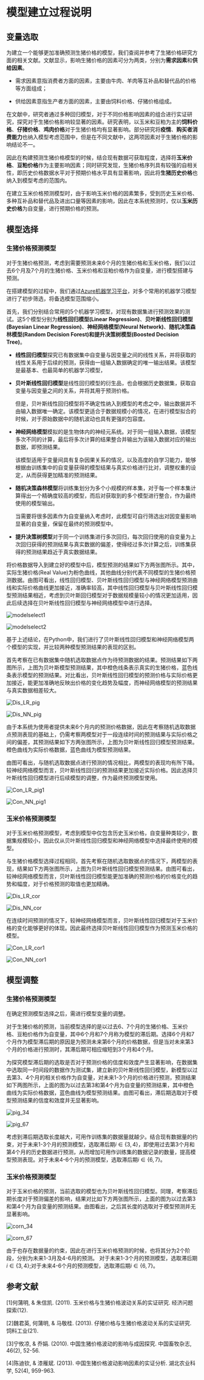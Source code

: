 # 模型建立过程说明

## 变量选取

为建立一个能够更加准确预测生猪价格的模型，我们查阅并参考了生猪价格研究方面的相关文献。文献显示，影响生猪价格的因素可分为两类，分别为**需求因素**和**供给因素**。

- 需求因素意指消费者方面的因素，主要由牛肉、羊肉等互补品和替代品的价格等方面组成；

- 供给因素意指生产者方面的因素，主要由饲料价格、仔猪价格组成。

在文献中，研究者通过多种回归模型，对于不同价格影响因素的组合进行实证研究，探究对于生猪价格影响较显著的因素。研究表明，以玉米和豆粕为主的**饲料价格**、**仔猪价格**、**鸡肉价格**对于生猪价格均有显著影响。部分研究将**疫情**、**购买者消费能力**也纳入模型考虑范围中，但是在不同文献中，这两项因素对于生猪价格的影响结论不一。

因此在构建预测生猪价格模型的时候，结合现有数据可获取程度，选择将**玉米价格**、**豆粕价格**作为主要影响因素；同时研究发现，生猪价格序列具有较强的自相关性，即历史价格数据水平对于预期价格水平具有显著影响，因此将**生猪历史价格**也纳入到模型考虑的范围内。

在建立玉米价格预测模型时，由于影响玉米价格的因素繁多，受到历史玉米价格、多种互补品和替代品及进出口量等因素的影响，因此在本系统预测时，仅以**玉米历史价格**为自变量，进行预期价格的预测。

## 模型选择

### 生猪价格预测模型

对于生猪价格预测，考虑到需要预测未来6个月的生猪价格和玉米价格，我们以过去6个月及7个月的生猪价格、玉米价格和豆粕价格作为自变量，进行模型搭建与预测。

在搭建模型的过程中，我们通过[Azure机器学习平台](https://studio.azureml.net/)，对多个常用的机器学习模型进行了初步筛选，将备选模型范围缩小。

首先，我们分别结合常用的5个机器学习模型，对现有数据集进行预测效果的测试。这5个模型分别为**线性回归模型(Linear Regression)**、**贝叶斯线性回归模型(Bayesian Linear Regression)**、**神经网络模型(Neural Network)**、**随机决策森林模型(Random Decision Forest)**和**提升决策树模型(Boosted Decision Tree)**。

- **线性回归模型**探究已有数据集中自变量与因变量之间的线性关系，并将获取的线性关系用于后续的预测，获得由一组输入数据确定的唯一输出结果。该模型是最基本、也最简单的机器学习模型，

- **贝叶斯线性回归模型**是线性回归模型的衍生品，也会根据历史数据集，获取自变量与因变量之间的关系，并将其用于预测价格。
  
  但是，贝叶斯线性回归模型将不确定性纳入到模型的考虑之中，输出数据并不由输入数据唯一确定。该模型更适合于数据规模小的情况，在进行模型拟合的时候，对于原始数据中的随机波动也具有更强的包容度。

- **神经网络模型**模拟的是生物体内的神经元系统。对于同一组输入数据，该模型多次不同的计算，最后将多次计算的结果整合并输出为该输入数据对应的输出数据，即预测结果。
  
  该模型适用于变量间具有复杂因果关系的情况，以及高度的自学习能力，能够根据由训练集中的自变量获得的模型结果与真实价格进行比对，调整权重的设定，从而获得更加精准的预测结果。

- **随机决策森林模型**将训练集划分为多个小规模的样本集，对于每一个样本集计算得出一个精确度较高的模型，而后对获取到的多个模型进行整合，作为最终使用的模型输出。
  
  当需要将很多因素作为自变量纳入考虑时，此模型可自行筛选出对因变量影响显著的自变量，保留在最终的预测模型中。

- **提升决策树模型**对于同一个训练集进行多次回归，每次回归使用的自变量为上次回归获得的预测结果与真实数据的偏差，使得经过多次计算之后，训练集获得的预测结果趋近于真实数据结果。

将价格数据导入到建立好的模型中后，模型预测的结果如下方两张图所示。其中，实际生猪价格(Real Value)为粉色曲线，其他曲线分别代表不同模型的生猪价格预测数据。由图可看出，线性回归模型、贝叶斯线性回归模型与神经网络模型预测曲线和实际价格曲线更加接近，准确率较高，其中线性回归模型与贝叶斯线性回归模型预测结果相近，考虑到贝叶斯回归模型对于数据规模量较小的情况更加适用，因此后续选择在贝叶斯线性回归模型与神经网络模型中进行选择。

![modelselect1](/image/modelselect1.png )

![modelselect2](/image/modelselect2.png )

基于上述结论，在Python中，我们进行了贝叶斯线性回归模型和神经网络模型两个模型的实现，并比较两种模型预测结果的表现的区别。

首先考察在已有数据集中随机选取数据点作为待预测数据的结果。预测结果如下两图所示，上图为贝叶斯模型预测结果，其中橙色线条表示真实的生猪价格，蓝色线条表示模型的预测结果。对比看出，贝叶斯线性回归模型的预测价格与实际价格更加接近，能更加准确地反映出价格的变化趋势及幅度，而神经网络模型的预测结果与真实数据相差较大。

![Dis_LR_pig](/image/Dis_LR_pig.png)

![Dis_NN_pig](/image/Dis_NN_pig.png)

由于本系统为使用者提供未来6个月内的预测价格数据，因此在考察随机选取数据点预测表现的基础上，仍需考察两模型对于一段连续时间的预测结果与实际价格之间的偏差，其预测结果如下方两张图所示，上图为贝叶斯线性回归模型预测结果。橙色曲线为实际价格数据，蓝色曲线为模型预测结果。

由图可看出，与随机选取数据点进行预测的情况相比，两模型的表现均有所下降。较神经网络模型而言，贝叶斯线性回归的预测结果更加接近实际价格。因此选择贝叶斯线性回归模型进行后续模型的调整，作为最终预测模型使用。

![Con_LR_pig1](/image/Con_LR_pig1.png)

![Con_NN_pig1](/image/Con_NN_pig1.png)

### 玉米价格预测模型

对于玉米价格预测模型，考虑到模型中仅包含历史玉米价格，自变量种类较少，数据集规模较小，因此仅从贝叶斯线性回归模型和神经网络模型中选择最终使用的模型。

与生猪价格模型选择过程相同，首先考察在随机选取数据点的情况下，两模型的表现，结果如下方两张图所示，上图为贝叶斯线性回归模型预测结果。由图可看出，较神经网络模型而言，贝叶斯线性回归模型能更加准确的预测价格的价格变化的趋势和幅度，对于价格预测的取值也更加精确。

![Dis_LR_cor](/image/Dis_LR_cor.png)

![Dis_NN_cor](/image/Dis_NN_cor.png)

在连续时间预测的情况下，较神经网络模型而言，贝叶斯线性回归模型对于玉米价格的变化能够更好的体现。因此最终选择贝叶斯线性回归模型作为预测玉米价格的模型。

![Con_LR_cor1](/image/Con_LR_cor1.png)

![Con_NN_cor1](/image/Con_NN_cor1.png)

## 模型调整

### 生猪价格预测模型

在确定预测模型选择之后，需进行模型变量的调整。

对于生猪价格的预测，当前模型选择的是以过去6、7个月的生猪价格、玉米价格、豆粕价格作为自变量，其中6个月和7个月称为模型的滞后期。选择6个月和7个月作为模型滞后期的原因是为预测未来第6个月的价格数据，但是当对未来第3个月的价格进行预测时，其滞后期可相应缩短到3个月和4个月。

为探究模型滞后期的选取是否对于预测价格的信度和效度产生显著影响，在数据集中选取同一时间段的数据作为测试集，建立新的贝叶斯线性回归模型，新模型以过去第3、4个月的相关价格作为自变量，对未来1-3个月的价格进行预测，预测结果如下两图所示，上面的图为以过去第3和第4个月为自变量的预测结果，其中橙色曲线为实际价格数据，蓝色曲线为模型预测结果。由图可看出，滞后期选取对于模型预测结果的信度和效度并无显著影响。

![pig_34](/image/pig_34.png)

![pig_67](/image/pig_67.png)

考虑到滞后期选取长度越大，可用作训练集的数据量就越少。结合现有数据量的约束，对于未来1-3个月的预测模型，选取滞后期$i\in\{3,4\}$，即使用过去第3个月和第4个月的历史数据进行预测，从而增加可用作训练集的数据记录的数量，提高模型预测表现。对于未来4-6个月的预测模型，选取滞后期$i\in\{6,7\}$。

### 玉米价格预测模型

对于玉米价格的预测，当前选取的模型也为贝叶斯线性回归模型。同理，考察滞后期长度对于预测偏差的影响，结果对比如下方两张图所示，上面的图为以过去第3和第4个月为自变量的预测结果。由图看出，之后其长度的选取对于模型预测并无显著影响。

![corn_34](/image/corn_34.png)

![corn_67](/image/corn_67.png)

由于也存在数据量的约束，因此在进行玉米价格预测的时候，也将其分为2个阶段，分别为未来1-3月及4-6月的预测。
对于未来1-3个月的预测模型，选取滞后期$i\in\{3,4\}$;对于未来4-6个月的预测模型，选取滞后期$i\in\{6,7\}$。

## 参考文献

[1]何蒲明, & 朱信凯. (2011). 玉米价格与生猪价格波动关系的实证研究. 经济问题探索(12).

[2]魏君英, 何蒲明, & 马敬桂. (2013). 仔猪价格与生猪价格波动关系的实证研究. 饲料工业(21).

[3]宁攸凉, & 乔娟. (2010). 中国生猪价格波动的影响与成因探究. 中国畜牧杂志, 46(2), 52-56.

[4]陈迪钦, & 漆雁斌. (2013). 中国生猪价格波动影响因素的实证分析. 湖北农业科学, 52(4), 959-963.
